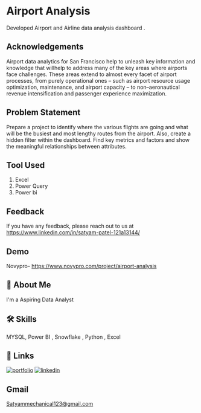 
# Airport Analysis

Developed Airport and Airline data analysis dashboard .






## Acknowledgements

 Airport data analytics for San Francisco help to unleash
key information and knowledge that willhelp to address 
many of the key areas where airports face challenges. 
These areas extend to almost every facet of airport 
processes, from purely operational ones – such as airport 
resource usage optimization, maintenance, and airport 
capacity – to non–aeronautical revenue intensification
and passenger experience maximization.



## Problem Statement 
Prepare a project to identify where the various flights are going and what will be the busiest and most lengthy routes from the airport. Also, create a hidden filter within the dashboard.
Find key metrics and factors and show the meaningful relationships between attributes.
## Tool Used 
1. Excel
2. Power Query
3. Power bi
## Feedback

If you have any feedback, please reach out to us at https://www.linkedin.com/in/satyam-patel-121a13144/


## Demo

Novypro- https://www.novypro.com/project/airport-analysis


## 🚀 About Me
I'm a Aspiring Data Analyst 


## 🛠 Skills
 MYSQL,
 Power BI ,
 Snowflake ,
 Python , 
 Excel



## 🔗 Links
[![portfolio](https://img.shields.io/badge/my_portfolio-000?style=for-the-badge&logo=ko-fi&logoColor=white)](https://github.com/satyam007-aws)
[![linkedin](https://img.shields.io/badge/linkedin-0A66C2?style=for-the-badge&logo=linkedin&logoColor=white)](https://www.linkedin.com/in/satyam-patel-121a13144/)



## Gmail
Satyammechanical123@gmail.com

